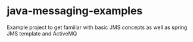 # java-messaging-examples
Example project to get familiar with basic JMS concepts as well as spring JMS template and ActiveMQ
